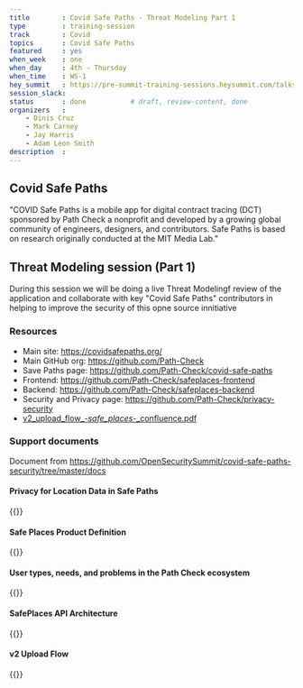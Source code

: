 ```yaml
---
title        : Covid Safe Paths - Threat Modeling Part 1
type         : training-session
track        : Covid
topics       : Covid Safe Paths
featured     : yes
when_week    : one
when_day     : 4th - Thursday
when_time    : WS-1
hey_summit   : https://pre-summit-training-sessions.heysummit.com/talks/threat-modeling-on-covid-apps/
session_slack:
status       : done           # draft, review-content, done
organizers   : 
    - Dinis Cruz
    - Mark Carney
    - Jay Harris
    - Adam Leon Smith
description  : 
---
```


## Covid Safe Paths

"COVID Safe Paths is a mobile app for digital contract tracing (DCT) sponsored by Path Check a nonprofit and developed by a growing global community of engineers, designers, and contributors. Safe Paths is based on research originally conducted at the MIT Media Lab."

## Threat Modeling session (Part 1)

During this session we will be doing a live Threat Modelingf review of the application and collaborate with key "Covid Safe Paths" contributors in helping to improve the security of this opne source innitiative


### Resources

 - Main site: https://covidsafepaths.org/
 - Main GitHub org: https://github.com/Path-Check
 - Save Paths page: https://github.com/Path-Check/covid-safe-paths
 - Frontend: https://github.com/Path-Check/safeplaces-frontend
 - Backend: https://github.com/Path-Check/safeplaces-backend
 - Security and Privacy page: https://github.com/Path-Check/privacy-security 
 - [v2_upload_flow_-_safe_places_-_confluence.pdf](https://os-summit.slack.com/files/U014V5N4RLL/F014PAGSZ6X/v2_upload_flow_-_safe_places_-_confluence.pdf)

### Support documents

Document from https://github.com/OpenSecuritySummit/covid-safe-paths-security/tree/master/docs

#### Privacy for Location Data in Safe Paths

{{<pdf src="https://raw.githubusercontent.com/OpenSecuritySummit/covid-safe-paths-security/master/docs/TEST-PrivacyforLocationDatainSafePaths-030620-1535.pdf">}}


#### Safe Places Product Definition

{{<pdf src="https://github.com/OpenSecuritySummit/covid-safe-paths-security/raw/master/docs/PROD-SafePlacesProductDefinition-030620-0756.pdf" >}}

#### User types, needs, and problems in the Path Check ecosystem

{{<pdf src="https://github.com/OpenSecuritySummit/covid-safe-paths-security/raw/master/docs/PROD-Usertypes%2Cneeds%2CandproblemsinthePathCheckecosystem-030620-0757.pdf" >}}

#### SafePlaces API Architecture

{{<pdf src="https://github.com/OpenSecuritySummit/covid-safe-paths-security/raw/master/docs/SA-SafePlacesAPIArchitecture-030620-0758.pdf" >}}

#### v2 Upload Flow

{{<pdf src="https://github.com/OpenSecuritySummit/covid-safe-paths-security/raw/master/docs/v2%20Upload%20Flow%20-%20Safe%20Places%20-%20Confluence.pdf" >}}